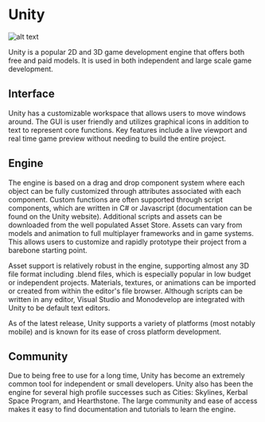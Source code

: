# Unity
![alt text](https://upload.wikimedia.org/wikipedia/commons/8/8a/Official_unity_logo.png)


Unity is a popular 2D and 3D game development engine that offers both free and paid models. It is used in both independent and large scale game development.

## Interface
Unity has a customizable workspace that allows users to move windows around. The GUI is user friendly and utilizes graphical icons in addition to text to represent core functions. Key features include a live viewport and real time game preview without needing to build the entire project.

## Engine
The engine is based on a drag and drop component system where each object can be fully customized through attributes associated with each component. Custom functions are often supported through script components, which are written in C# or Javascript (documentation can be found on the Unity website). Additional scripts and assets can be downloaded from the well populated Asset Store. Assets can vary from models and animation to full multiplayer frameworks and in game systems. This allows users to customize and rapidly prototype their project from a barebone starting point. 

Asset support is relatively robust in the engine, supporting almost any 3D file format including .blend files, which is especially popular in low budget or independent projects. Materials, textures, or animations can be imported or created from within the editor's file browser. Although scripts can be written in any editor, Visual Studio and Monodevelop are integrated with Unity to be default text editors.

As of the latest release, Unity supports a variety of platforms (most notably mobile) and is known for its ease of cross platform development. 

## Community
Due to being free to use for a long time, Unity has become an extremely common tool for independent or small developers. Unity also has been the engine for several high profile successes such as Cities: Skylines, Kerbal Space Program, and Hearthstone. The large community and ease of access makes it easy to find documentation and tutorials to learn the engine.
